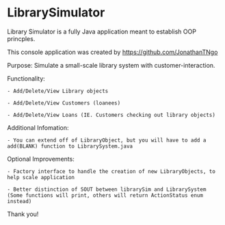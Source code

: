 # LibrarySimulator

Library Simulator is a fully Java application meant to establish OOP princples.

This console application was created by https://github.com/JonathanTNgo

Purpose: Simulate a small-scale library system with customer-interaction.

Functionality: 
    
    - Add/Delete/View Library objects
	
    - Add/Delete/View Customers (loanees)
	
    - Add/Delete/View Loans (IE. Customers checking out library objects)

Additional Infomation:
    
    - You can extend off of LibraryObject, but you will have to add a add(BLANK) function to LibrarySystem.java
    

Optional Improvements:
    
    - Factory interface to handle the creation of new LibraryObjects, to help scale application
	
    - Better distinction of SOUT between librarySim and LibrarySystem (Some functions will print, others will return ActionStatus enum instead)


Thank you!
